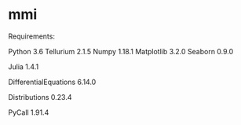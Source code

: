 # mmi

Requirements:

Python 3.6
Tellurium 2.1.5
Numpy 1.18.1
Matplotlib 3.2.0
Seaborn 0.9.0



Julia 1.4.1

DifferentialEquations 6.14.0

Distributions 0.23.4

PyCall 1.91.4
